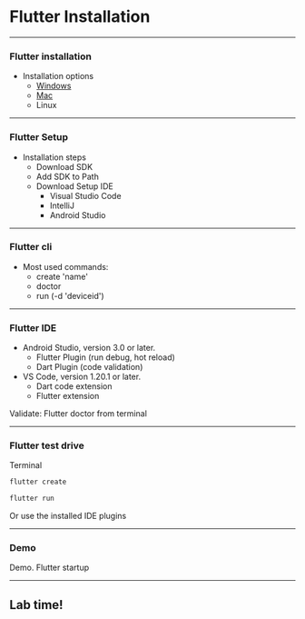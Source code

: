 # Flutter Installation

---
### Flutter installation
- Installation options
    - <a href="https://flutter.io/setup-windows/#system-requirements">Windows</a>
    - <a href="https://flutter.io/setup-macos/">Mac</a>
    - <a wwhref="https://flutter.io/setup-linux/">Linux</a>

---
### Flutter Setup 
- Installation steps
    - Download SDK
    - Add SDK to Path
    - Download Setup IDE     
        - Visual Studio Code
        - IntelliJ
        - Android Studio

---
### Flutter cli
- Most used commands:
    - create 'name'
    - doctor
    - run (-d 'deviceid')

---
### Flutter IDE
- Android Studio, version 3.0 or later.
    - Flutter Plugin (run debug, hot reload)
    - Dart Plugin (code validation)
- VS Code, version 1.20.1 or later.
    - Dart code extension
    - Flutter extension

Validate: Flutter doctor from terminal

---
### Flutter test drive 

Terminal
```js
flutter create
```
```js
flutter run
```

Or use the installed IDE plugins

---
### Demo 

Demo. Flutter startup 

---
<!-- .slide: data-background="url('images/lab2.jpg')" --> 
<!-- .slide: class="lab" -->
## Lab time!